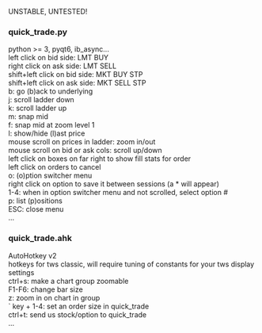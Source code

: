 UNSTABLE, UNTESTED!

### quick_trade.py
python >= 3, pyqt6, ib_async...<br/>
left click on bid side:       LMT BUY<br/>
right click on ask side:      LMT SELL<br/>
shift+left click on bid side: MKT BUY STP<br/>
shift+left click on ask side: MKT SELL STP<br/>
b: go (b)ack to underlying<br/>
j: scroll ladder down<br/>
k: scroll ladder up<br/>
m: snap mid<br/>
f: snap mid at zoom level 1<br/>
l: show/hide (l)ast price<br/>
mouse scroll on prices in ladder: zoom in/out<br/>
mouse scroll on bid or ask cols: scroll up/down<br/>
left click on boxes on far right to show fill stats for order<br/>
left click on orders to cancel<br/>
o: (o)ption switcher menu<br/>
right click on option to save it between sessions (a * will appear)<br/>
1-4: when in option switcher menu and not scrolled, select option #<br/>
p: list (p)ositions<br/>
ESC: close menu<br/>
...
### quick_trade.ahk
AutoHotkey v2<br/>
hotkeys for tws classic, will require tuning of constants for your tws display settings<br/>
ctrl+s: make a chart group zoomable<br/>
F1-F6: change bar size<br/>
z: zoom in on chart in group<br/>
` key + 1-4: set an order size in quick_trade<br/>
ctrl+t: send us stock/option to quick_trade<br/>
...
